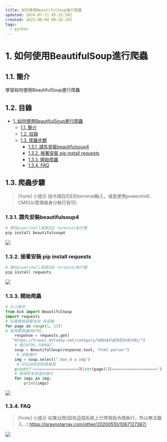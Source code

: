 ```yaml
---
title: 如何使用BeautifulSoup進行爬蟲
updated: 2024-07-21 05:25:58Z
created: 2023-08-04 08:26:29Z
tags:
  - python
---
```


# 1. 如何使用BeautifulSoup進行爬蟲

## 1.1. 簡介
學習如何使用BeautifulSoup進行爬蟲

## 1.2. 目錄

- [1. 如何使用BeautifulSoup進行爬蟲](#1-如何使用beautifulsoup進行爬蟲)
  - [1.1. 簡介](#11-簡介)
  - [1.2. 目錄](#12-目錄)
  - [1.3. 爬蟲步驟](#13-爬蟲步驟)
    - [1.3.1. 請先安裝beautifulsoup4](#131-請先安裝beautifulsoup4)
    - [1.3.2. 接著安裝 pip install requests](#132-接著安裝-pip-install-requests)
    - [1.3.3. 開始爬蟲](#133-開始爬蟲)
    - [1.3.4. FAQ](#134-faq)

## 1.3. 爬蟲步驟


> [!note] 小提示
> 指令請在IDE的terminal輸入，或是使用powershell、CMD(以管理員身分執行皆可)


### 1.3.1. 請先安裝beautifulsoup4
```python
# 請在powershell或是IDE terminal執行喔
pip install beautifulsoup4
```
![](https://markweb.idv.tw/uploads/upload_6e4cd327a1d2d1804be51af65a7c120e.png)

<!--more-->

### 1.3.2. 接著安裝 pip install requests

```python
# 請在powershell或是IDE terminal執行喔
pip install requests
```

![](https://markweb.idv.tw/uploads/upload_d2c25509cc79e7fba98d3bb4b130a2de.png)


### 1.3.3. 開始爬蟲

```python
# 引入套件
from bs4 import BeautifulSoup
import requests
# 如果要換頁要加這 段迴圈
for page in range(1, 13):  
# 取得要爬蟲的HTML
    response = requests.get(
   "https://travel.ettoday.net/category/%E6%A1%83%E5%9C%92/")
    # 進行HTML FORMAT
    soup = BeautifulSoup(response.text, "html.parser")
     # 抓取圖片
    img = soup.select(".box_0 a img")
     # 印出目前抓到第幾頁
    print(f"====================第{str(page)}頁====================")
    # 取得所有頁面的圖片
    for imgs in img:
        print(imgs)
```

![](https://markweb.idv.tw/uploads/upload_4cb28da8761b3193670ff26275283423.png)


### 1.3.4. FAQ

> [!note] 小提示
> 如果出現(因為這個系統上已停用指令碼執行，所以無法載入…)
> https://israynotarray.com/other/20200510/1067127387/


![](https://markweb.idv.tw/uploads/upload_9894fa2c19e49318d99156711de7f06e.png)
